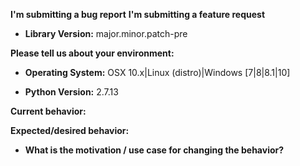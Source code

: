 <!--
ISSUES SUBMITTED THAT DO NOT FOLLOW THIS TEMPLATE WILL BE CLOSED.

SUPPORT REQUESTS/QUESTIONS: If you have a support request or question please
submit them to StackOverflow using the tags genropy and genropy-core
http://stackoverflow.com/questions/tagged/genropy,
or to the Genropy Mailing List https://www.freelists.org/list/genropy

SUPPORT REQUESTS SUBMITTED HERE WILL BE CLOSED.

BUGS: Please use this template. 

The HTML comments below are for your reference, and are not displayed
when your issue is submitted, feel free to leave them.

Choose one of the two headings, delete the other.
-->
**I'm submitting a bug report**
**I'm submitting a feature request**

* **Library Version:**
major.minor.patch-pre


**Please tell us about your environment:**
* **Operating System:**
OSX 10.x|Linux (distro)|Windows [7|8|8.1|10]

* **Python Version:**
2.7.13
<!--
Minimum supported Python version is 2.7.9
run `python -v`
-->

**Current behavior:**


**Expected/desired behavior:**
<!--
If the current behavior is a bug, please provide the steps to reproduce and, if possible, a minimal demo of the
problem along with a runnable gist, if possible.
-->

* **What is the motivation / use case for changing the behavior?**
